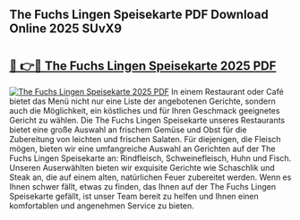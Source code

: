 ## The Fuchs Lingen Speisekarte PDF Download Online 2025 SUvX9

# <h2><a href="http://gc8cg7p.nevu.top/?p=The+Fuchs+Lingen+Speisekarte">🔗 👉🔴 The Fuchs Lingen Speisekarte 2025 PDF</a></h2>

[![The Fuchs Lingen Speisekarte 2025 PDF](https://i.imgur.com/dBaPXMq.png)](http://gc8cg7p.nevu.top/?p=The+Fuchs+Lingen+Speisekarte)
In einem Restaurant oder Café bietet das Menü nicht nur eine Liste der angebotenen Gerichte, sondern auch die Möglichkeit, ein köstliches und für Ihren Geschmack geeignetes Gericht zu wählen. Die The Fuchs Lingen Speisekarte unseres Restaurants bietet eine große Auswahl an frischem Gemüse und Obst für die Zubereitung von leichten und frischen Salaten. Für diejenigen, die Fleisch mögen, bieten wir eine umfangreiche Auswahl an Gerichten auf der The Fuchs Lingen Speisekarte an: Rindfleisch, Schweinefleisch, Huhn und Fisch. Unseren Auserwählten bieten wir exquisite Gerichte wie Schaschlik und Steak an, die auf einem alten, natürlichen Feuer zubereitet werden. Wenn es Ihnen schwer fällt, etwas zu finden, das Ihnen auf der The Fuchs Lingen Speisekarte gefällt, ist unser Team bereit zu helfen und Ihnen einen komfortablen und angenehmen Service zu bieten.
